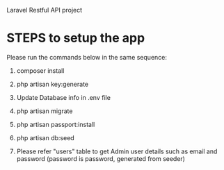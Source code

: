 Laravel Restful API project


# STEPS to setup the app
Please run the commands below in the same sequence:

1.	composer install
2.	php artisan key:generate
3.	Update Database info in .env file
4.	php artisan migrate
5.	php artisan passport:install
6.	php artisan db:seed 

7.  Please refer "users" table to get Admin user details such as email and password (password is password, generated from seeder)



